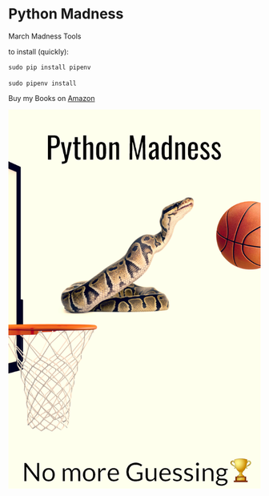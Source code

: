 # Python Madness
March Madness Tools

to install (quickly):

    sudo pip install pipenv
  
    sudo pipenv install
  

Buy my Books on [Amazon](https://amazon.com/author/smithja)

![](BookCover.jpg)
